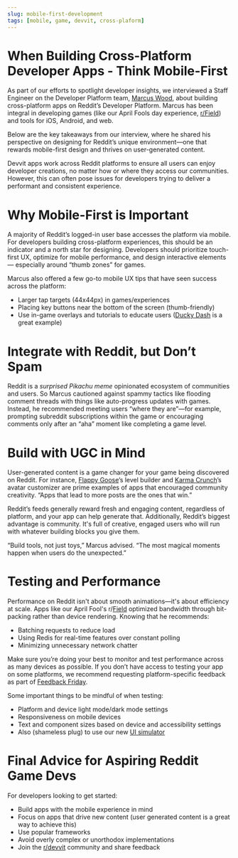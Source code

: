 ```yaml
---
slug: mobile-first-development
tags: [mobile, game, devvit, cross-plaform]
---
```


# When Building Cross-Platform Developer Apps - Think Mobile-First

As part of our efforts to spotlight developer insights, we interviewed a Staff Engineer on the Developer Platform team, [Marcus Wood](https://www.linkedin.com/in/mwood23), about building cross-platform apps on Reddit’s Developer Platform. Marcus has been integral in developing games (like our April Fools day experience, [r/Field](https://www.reddit.com/r/Field/)) and tools for iOS, Android, and web.

Below are the key takeaways from our interview, where he shared his perspective on designing for Reddit’s unique environment—one that rewards mobile-first design and thrives on user-generated content.

Devvit apps work across Reddit platforms to ensure all users can enjoy developer creations, no matter how or where they access our communities. However, this can often pose issues for developers trying to deliver a performant and consistent experience.

# Why Mobile-First is Important

A majority of Reddit’s logged-in user base accesses the platform via mobile. For developers building cross-platform experiences, this should be an indicator and a north star for designing. Developers should prioritize touch-first UX, optimize for mobile performance, and design interactive elements — especially around “thumb zones” for games.

Marcus also offered a few go-to mobile UX tips that have seen success across the platform:

- Larger tap targets (44x44px) in games/experiences
- Placing key buttons near the bottom of the screen (thumb-friendly)
- Use in-game overlays and tutorials to educate users ([Ducky Dash](https://www.reddit.com/r/RedditGames/) is a great example)

# Integrate with Reddit, but Don’t Spam

Reddit is a _surprised Pikachu meme_ opinionated ecosystem of communities and users. So Marcus cautioned against spammy tactics like flooding comment threads with things like auto-progress updates with games. Instead, he recommended meeting users “where they are”—for example, prompting subreddit subscriptions within the game or encouraging comments only after an “aha” moment like completing a game level.

# Build with UGC in Mind

User-generated content is a game changer for your game being discovered on Reddit. For instance, [Flappy Goose](https://www.reddit.com/r/RedditGames/)’s level builder and [Karma Crunch](https://www.reddit.com/r/KarmaCrunch/)’s avatar customizer are prime examples of apps that encouraged community creativity. “Apps that lead to more posts are the ones that win.”

Reddit’s feeds generally reward fresh and engaging content, regardless of platform, and your app can help generate that.
Additionally, Reddit’s biggest advantage is community. It's full of creative, engaged users who will run with whatever building blocks you give them.

“Build tools, not just toys,” Marcus advised. “The most magical moments happen when users do the unexpected.”

# Testing and Performance

Performance on Reddit isn't about smooth animations—it's about efficiency at scale. Apps like our April Fool's r/[Field](https://www.reddit.com/r/Field/) optimized bandwidth through bit-packing rather than device rendering. Knowing that he recommends:

- Batching requests to reduce load
- Using Redis for real-time features over constant polling
- Minimizing unnecessary network chatter

Make sure you’re doing your best to monitor and test performance across as many devices as possible. If you don’t have access to testing your app on some platforms, we recommend requesting platform-specific feedback as part of [Feedback Friday](https://www.reddit.com/r/Devvit/comments/1lwfsuo/introducing_feedback_friday_on_rdevvit/).

Some important things to be mindful of when testing:

- Platform and device light mode/dark mode settings
- Responsiveness on mobile devices
- Text and component sizes based on device and accessibility settings
- Also (shameless plug) to use our new [UI simulator](https://developers.reddit.com/docs/ui_simulator)

# Final Advice for Aspiring Reddit Game Devs

For developers looking to get started:

- Build apps with the mobile experience in mind
- Focus on apps that drive new content (user generated content is a great way to achieve this)
- Use popular frameworks
- Avoid overly complex or unorthodox implementations
- Join the [r/devvit](https://www.reddit.com/r/Devvit/) community and share feedback

